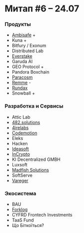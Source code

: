 # Митап \#6 – 24.07

### Продукты

* [Ambisafe](https://ambisafe.com/) +
* Kuna +
* Bitfury / Exonum
* Distributed Lab
* [Everstake](http://Everstake.one)
* Garuda AI
* GEO Protocol +
* Pandora Boxchain
* [Paracosm](https://paracosm.company/)
* [Remme](https://remme.io/) -
* [Rundax](https://rundax.com/)
* Snowball +

### Разработка и Сервисы

* Attic Lab
* [482.solutions](https://482.solutions/)
* [4irelabs](https://4irelabs.com/)
* [Codemotion](https://codemotion.com)
* Eleks
* Hacken
* [Ideasoft](https://www.ideasoft.io/)
* [InCrypto](https://incrypto.io/)
* KI Decentralized GMBH
* Luxsoft
* [Madfish Solutions](https://www.madfish.solutions/)
* SoftServe
* [Vareger](https://vareger.com/)

### Экосистема

* BAU
* [Forklog](https://forklog.com)
* CYFRD Frontech Investments
* TaaS Fund
* Що Біткоїться?

